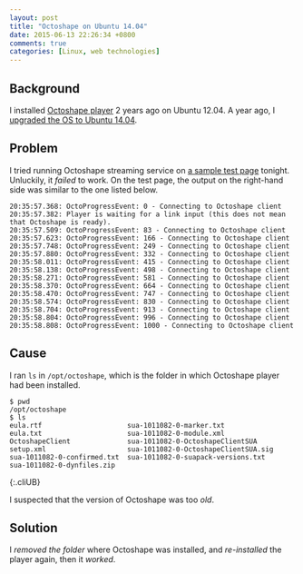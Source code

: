 ```yaml
---
layout: post
title: "Octoshape on Ubuntu 14.04"
date: 2015-06-13 22:26:34 +0800
comments: true
categories: [Linux, web technologies]
---
```


Background
---

I installed [Octoshape player][octoshape] 2 years ago on Ubuntu 12.04.
A year ago, I [upgraded the OS to Ubuntu 14.04][ubuntu_upgrade].

Problem
---

I tried running Octoshape streaming service on
[a sample test page][test_page] tonight.  Unluckily, it *failed* to
work.  On the test page, the output on the right-hand side was similar
to the one listed below.

    20:35:57.368: OctoProgressEvent: 0 - Connecting to Octoshape client
    20:35:57.382: Player is waiting for a link input (this does not mean
    that Octoshape is ready).
    20:35:57.509: OctoProgressEvent: 83 - Connecting to Octoshape client
    20:35:57.623: OctoProgressEvent: 166 - Connecting to Octoshape client
    20:35:57.748: OctoProgressEvent: 249 - Connecting to Octoshape client
    20:35:57.880: OctoProgressEvent: 332 - Connecting to Octoshape client
    20:35:58.011: OctoProgressEvent: 415 - Connecting to Octoshape client
    20:35:58.138: OctoProgressEvent: 498 - Connecting to Octoshape client
    20:35:58.271: OctoProgressEvent: 581 - Connecting to Octoshape client
    20:35:58.370: OctoProgressEvent: 664 - Connecting to Octoshape client
    20:35:58.470: OctoProgressEvent: 747 - Connecting to Octoshape client
    20:35:58.574: OctoProgressEvent: 830 - Connecting to Octoshape client
    20:35:58.704: OctoProgressEvent: 913 - Connecting to Octoshape client
    20:35:58.804: OctoProgressEvent: 996 - Connecting to Octoshape client
    20:35:58.808: OctoProgressEvent: 1000 - Connecting to Octoshape client

<!-- more -->

Cause
---

I ran `ls` in `/opt/octoshape`, which is the folder in which Octoshape
player had been installed.

    $ pwd
    /opt/octoshape
    $ ls
    eula.rtf                     sua-1011082-0-marker.txt
    eula.txt                     sua-1011082-0-module.xml
    OctoshapeClient              sua-1011082-0-OctoshapeClientSUA
    setup.xml                    sua-1011082-0-OctoshapeClientSUA.sig
    sua-1011082-0-confirmed.txt  sua-1011082-0-suapack-versions.txt
    sua-1011082-0-dynfiles.zip
{:.cliUB}

I suspected that the version of Octoshape was too *old*.

Solution
---

I *removed the folder* where Octoshape was installed, and
*re-installed* the player again, then it *worked*.

[octoshape]: http://www.octoshape.com/support/infinite-hd-octoshape-app/
[ubuntu_upgrade]: /blog/2014/08/12/ubuntu-distribution-upgrade-to-14-dot-04/
[test_page]: http://demo.octoshape.com/arplayer3/?link=octoshape://streams.octoshape.net/Demo.Trailers_500
